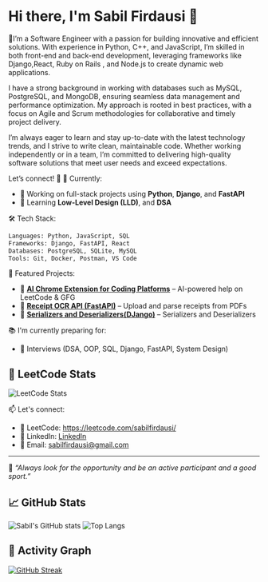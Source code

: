 
# Hi there, I'm Sabil Firdausi 👋

🚀I’m a Software Engineer with a passion for building innovative and efficient solutions. With experience in Python, C++, and JavaScript, I’m skilled in both front-end and back-end development, leveraging frameworks like Django,React, Ruby on Rails , and Node.js to create dynamic web applications.

I have a strong background in working with databases such as MySQL, PostgreSQL, and MongoDB, ensuring seamless data management and performance optimization. My approach is rooted in best practices, with a focus on Agile and Scrum methodologies for collaborative and timely project delivery.

I’m always eager to learn and stay up-to-date with the latest technology trends, and I strive to write clean, maintainable code. Whether working independently or in a team, I’m committed to delivering high-quality software solutions that meet user needs and exceed expectations.

Let’s connect! 🚀
💼 Currently:  
- 🧠 Working on full-stack projects using **Python**, **Django**, and **FastAPI**
- 🌱 Learning  **Low-Level Design (LLD)**, and **DSA**

🛠️ Tech Stack:
```python
Languages: Python, JavaScript, SQL
Frameworks: Django, FastAPI, React 
Databases: PostgreSQL, SQLite, MySQL
Tools: Git, Docker, Postman, VS Code
```

🧪 Featured Projects:
- 🔗 **[AI Chrome Extension for Coding Platforms](https://github.com/firdausi555/AiChromeExtensionFor_LeetCode_and_GFG)** – AI-powered help on LeetCode & GFG
- 🧾 **[Receipt OCR API (FastAPI)](https://github.com/firdausi555/receipt_checker)** – Upload and parse receipts from PDFs
- 🤖 **[Serializers and Deserializers(DJango)](https://github.com/firdausi555/SerializerDeserializer)** – Serializers and Deserializers

📚 I'm currently preparing for:
- 🧠 Interviews (DSA, OOP, SQL, Django, FastAPI, System Design)

## 🧠 LeetCode Stats

![LeetCode Stats](https://leetcard.jacoblin.cool/sabilfirdausi80?theme=dark&font=Karla&ext=heatmap)


📫 Let's connect:
- 🧠 LeetCode: https://leetcode.com/sabilfirdausi/
- 🔗 LinkedIn: [LinkedIn](https://www.linkedin.com/in/sabil-firdausi/)
- 💌 Email: sabilfirdausi@gmail.com

---

🌟 *“Always look for the opportunity and be an active participant and a good sport.”*

## 📈 GitHub Stats

![Sabil's GitHub stats](https://github-readme-stats.vercel.app/api?username=firdausi555&show_icons=true&theme=tokyonight)
![Top Langs](https://github-readme-stats.vercel.app/api/top-langs/?username=firdausi555&layout=compact&theme=tokyonight)

## 🏃 Activity Graph
[![GitHub Streak](https://github-readme-streak-stats.herokuapp.com/?user=firdausi555&theme=tokyonight)](https://git.io/streak-stats)
